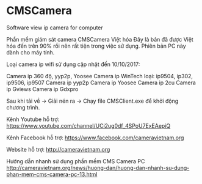 # CMSCamera
Software view ip camera for computer

Phần mềm giám sát camera CMSCamera Việt hóa
Đây là bản đã được Việt hóa đến trên 90% rồi nên rất tiện trong việc sử dụng.
Phiên bản PC này dành cho máy tính.

Loại camera ip wifi sử dụng cập nhật đến 10/10/2017:

Camera ip 360 độ, yyp2p, Yoosee
Camera ip WinTech loại:  ip9504, ip302, ip9506, ip9507
Camera ip yyp2p
Camera ip Yoosee
Camera ip 2cu
Camera ip Gviews
Camera ip Gdxpro

Sau khi tải về -> Giải nén ra -> Chạy file CMSClient.exe để khởi động chương trình.

Kênh Youtube hỗ trợ: https://www.youtube.com/channel/UCi2ug0df_4SPoU7ExEAepiQ

Kênh Facebook hỗ trợ: https://www.facebook.com/cameravietnam.org

Website hỗ trợ: http://cameravietnam.org

Hướng dẫn nhanh sử dụng phần mềm CMS Camera PC 
http://cameravietnam.org/news/huong-dan/huong-dan-nhanh-su-dung-phan-mem-cms-camera-pc-13.html
